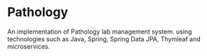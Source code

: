 # Pathology
An implementation of Pathology lab management system. using technologies such as Java, Spring, Spring Data JPA, Thymleaf and microservices.
